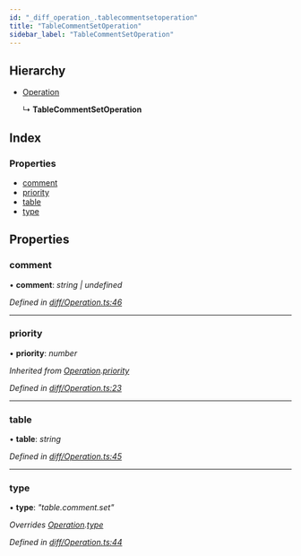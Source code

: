 ```yaml
---
id: "_diff_operation_.tablecommentsetoperation"
title: "TableCommentSetOperation"
sidebar_label: "TableCommentSetOperation"
---
```


## Hierarchy

* [Operation](_diff_operation_.operation.md)

  ↳ **TableCommentSetOperation**

## Index

### Properties

* [comment](_diff_operation_.tablecommentsetoperation.md#comment)
* [priority](_diff_operation_.tablecommentsetoperation.md#priority)
* [table](_diff_operation_.tablecommentsetoperation.md#table)
* [type](_diff_operation_.tablecommentsetoperation.md#type)

## Properties

###  comment

• **comment**: *string | undefined*

*Defined in [diff/Operation.ts:46](https://github.com/aerogear/graphback/blob/bc616b51/packages/graphql-migrations/src/diff/Operation.ts#L46)*

___

###  priority

• **priority**: *number*

*Inherited from [Operation](_diff_operation_.operation.md).[priority](_diff_operation_.operation.md#priority)*

*Defined in [diff/Operation.ts:23](https://github.com/aerogear/graphback/blob/bc616b51/packages/graphql-migrations/src/diff/Operation.ts#L23)*

___

###  table

• **table**: *string*

*Defined in [diff/Operation.ts:45](https://github.com/aerogear/graphback/blob/bc616b51/packages/graphql-migrations/src/diff/Operation.ts#L45)*

___

###  type

• **type**: *"table.comment.set"*

*Overrides [Operation](_diff_operation_.operation.md).[type](_diff_operation_.operation.md#type)*

*Defined in [diff/Operation.ts:44](https://github.com/aerogear/graphback/blob/bc616b51/packages/graphql-migrations/src/diff/Operation.ts#L44)*
